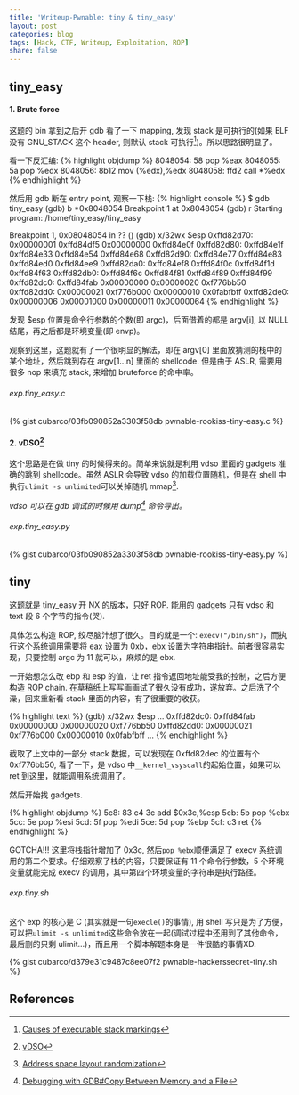 ```yaml
---
title: 'Writeup-Pwnable: tiny & tiny_easy'
layout: post
categories: blog
tags: [Hack, CTF, Writeup, Exploitation, ROP]
share: false
---
```


## tiny_easy

#### 1. Brute force
这题的 bin 拿到之后开 gdb 看了一下 mapping, 发现 stack 是可执行的(如果 ELF 没有 GNU_STACK 这个 header, 则默认 stack 可执行[^1])。所以思路很明显了。

看一下反汇编:
{% highlight objdump %}
8048054:	58             pop %eax
8048055:	5a             pop %edx
8048056:	8b12           mov (%edx),%edx
8048058:	ffd2           call *%edx
{% endhighlight %}

然后用 gdb 断在 entry point, 观察一下栈:
{% highlight console %}
$ gdb tiny_easy
(gdb) b *0x8048054
Breakpoint 1 at 0x8048054
(gdb) r
Starting program: /home/tiny_easy/tiny_easy

Breakpoint 1, 0x08048054 in ?? ()
(gdb) x/32wx $esp
0xffd82d70: 0x00000001  0xffd84df5  0x00000000  0xffd84e0f
0xffd82d80: 0xffd84e1f  0xffd84e33  0xffd84e54  0xffd84e68
0xffd82d90: 0xffd84e77  0xffd84e83  0xffd84ed0  0xffd84ee9
0xffd82da0: 0xffd84ef8  0xffd84f0c  0xffd84f1d  0xffd84f63
0xffd82db0: 0xffd84f6c  0xffd84f81  0xffd84f89  0xffd84f99
0xffd82dc0: 0xffd84fab  0x00000000  0x00000020  0xf776bb50
0xffd82dd0: 0x00000021  0xf776b000  0x00000010  0x0fabfbff
0xffd82de0: 0x00000006  0x00001000  0x00000011  0x00000064
{% endhighlight %}

发现 $esp 位置是命令行参数的个数(即 argc)，后面借着的都是 argv[i], 以 NULL 结尾，再之后都是环境变量(即 envp)。

观察到这里，这题就有了一个很明显的解法，即在 argv[0] 里面放猜测的栈中的某个地址，然后跳到存在 argv[1...n] 里面的 shellcode. 但是由于 ASLR, 需要用很多 nop 来填充 stack, 来增加 bruteforce 的命中率。

###### exp.tiny_easy.c

{% gist cubarco/03fb090852a3303f58db pwnable-rookiss-tiny-easy.c %}

#### 2. vDSO[^2]

这个思路是在做 tiny 的时候得来的。简单来说就是利用 vdso 里面的 gadgets 准确的跳到 shellcode。虽然 ASLR 会导致 vdso 的加载位置随机，但是在 shell 中执行`ulimit -s unlimited`可以关掉随机 mmap[^3].

*vdso 可以在 gdb 调试的时候用 dump[^4] 命令导出。*

###### exp.tiny_easy.py

{% gist cubarco/03fb090852a3303f58db pwnable-rookiss-tiny-easy.py %}

## tiny

这题就是 tiny_easy 开 NX 的版本，只好 ROP. 能用的 gadgets 只有 vdso 和 text 段 6 个字节的指令(哭).

具体怎么构造 ROP, 绞尽脑汁想了很久。目的就是一个: `execv("/bin/sh")`，而执行这个系统调用需要将 eax 设置为 0xb，ebx 设置为字符串指针。前者很容易实现，只要控制 argc 为 11 就可以，麻烦的是 ebx.

一开始想怎么改 ebp 和 esp 的值，让 ret 指令返回地址能受我的控制，之后方便构造 ROP chain. 在草稿纸上写写画画试了很久没有成功，遂放弃。之后洗了个澡，回来重新看 stack 里面的内容，有了很重要的收获。

{% highlight text %}
(gdb) x/32wx $esp
...
0xffd82dc0: 0xffd84fab  0x00000000  0x00000020  0xf776bb50
0xffd82dd0: 0x00000021  0xf776b000  0x00000010  0x0fabfbff
...
{% endhighlight %}

截取了上文中的一部分 stack 数据，可以发现在 0xffd82dec 的位置有个 0xf776bb50, 看了一下，是 vdso 中`__kernel_vsyscall`的起始位置，如果可以 ret 到这里，就能调用系统调用了。

然后开始找 gadgets.

{% highlight objdump %}
5c8:	83 c4 3c             	add    $0x3c,%esp
5cb:	5b                   	pop    %ebx
5cc:	5e                   	pop    %esi
5cd:	5f                   	pop    %edi
5ce:	5d                   	pop    %ebp
5cf:	c3                   	ret
{% endhighlight %}

GOTCHA!!! 这里将栈指针增加了 0x3c, 然后`pop %ebx`顺便满足了 execv 系统调用的第二个要求。仔细观察了栈的内容，只要保证有 11 个命令行参数，5 个环境变量就能完成 execv 的调用，其中第四个环境变量的字符串是执行路径。

###### exp.tiny.sh
这个 exp 的核心是 C (其实就是一句`execle()`的事情), 用 shell 写只是为了方便，可以把`ulimit -s unlimited`这些命令放在一起(调试过程中还用到了其他命令，最后删的只剩 ulimit...)，而且用一个脚本解题本身是一件很酷的事情XD.

{% gist cubarco/d379e31c9487c8ee07f2 pwnable-hackerssecret-tiny.sh %}

## References

[^1]: [Causes of executable stack markings](https://wiki.gentoo.org/wiki/Hardened/GNU_stack_quickstart#Causes_of_executable_stack_markings)
[^2]: [vDSO](https://en.wikipedia.org/wiki/VDSO)
[^3]: [Address space layout randomization](http://security.cs.pub.ro/hexcellents/wiki/kb/exploiting/home#address-space-layout-randomization)
[^4]: [Debugging with GDB#Copy Between Memory and a File](https://sourceware.org/gdb/onlinedocs/gdb/Dump_002fRestore-Files.html)
